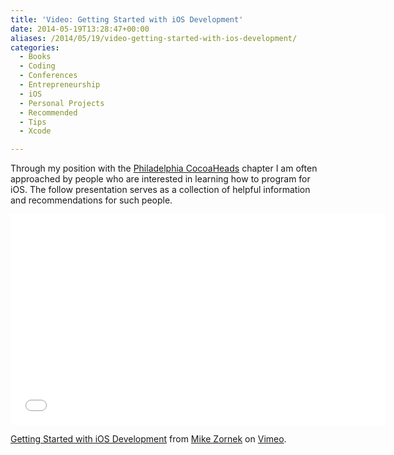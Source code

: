 ```yaml
---
title: 'Video: Getting Started with iOS Development'
date: 2014-05-19T13:28:47+00:00
aliases: /2014/05/19/video-getting-started-with-ios-development/
categories:
  - Books
  - Coding
  - Conferences
  - Entrepreneurship
  - iOS
  - Personal Projects
  - Recommended
  - Tips
  - Xcode

---
```

Through my position with the [Philadelphia CocoaHeads][1] chapter I am often approached by people who are interested in learning how to program for iOS. The follow presentation serves as a collection of helpful information and recommendations for such people.

<iframe src="//player.vimeo.com/video/95691796" width="600" height="337" frameborder="0" webkitallowfullscreen mozallowfullscreen allowfullscreen></iframe>

[Getting Started with iOS Development][2] from [Mike Zornek][3] on [Vimeo][4].

 [1]: http://phillycocoa.org/
 [2]: http://vimeo.com/95691796
 [3]: http://vimeo.com/mrzorrn
 [4]: https://vimeo.com